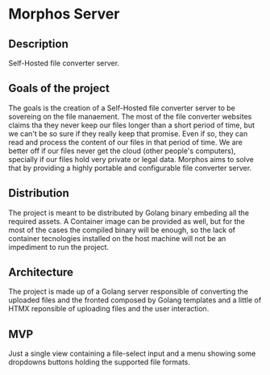 # Morphos Server

## Description

Self-Hosted file converter server.

## Goals of the project

The goals is the creation of a Self-Hosted file converter server to be sovereing on the file manaement. 
The most of the file converter websites claims tha they never keep our files longer than a short period of time, but we can't be so sure if they really keep that promise. Even if so, they can read and process the content of our files in that period of time. We are better off if our files never get the cloud (other people's computers), specially if our files hold very private or legal data. Morphos aims to solve that by providing a highly portable and configurable file converter server.

## Distribution

The project is meant to be distributed by Golang binary embeding all the required assets.
A Container image can be provided as well, but for the most of the cases the compiled binary will be enough, so the lack of container tecnologies installed on the host machine will not be an impediment to run the project.

## Architecture

The project is made up of a Golang server responsible of converting the uploaded files and the fronted composed by Golang templates and a little of HTMX reponsible of uploading files and the user interaction.

## MVP

Just a single view containing a file-select input and a menu showing some dropdowns buttons holding the supported file formats.
